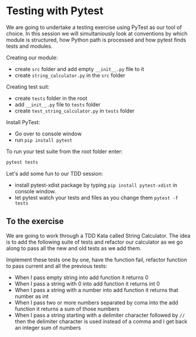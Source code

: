 # Testing with Pytest
We are going to undertake a testing exercise using PyTest as our tool of choice.
In this session we will simultaniously look at conventions by which module is structured,
how Python path is processed and how pytest finds tests and modules.

Creating our module:
* create `src` folder and add empty `__init__.py` file to it
* create `string_calculator.py` in the `src` folder

Creating test suit:
* create `tests` folder in the root
* add `__init__.py` file to `tests` folder
* create `test_string_calculator.py` in `tests` folder

Install PyTest:
* Go over to console window
* run `pip install pytest`

To run your test suite from the root folder enter:
```bash
pytest tests
```

Let's add some fun to our TDD session:
* install pytest-xdist package by typing `pip install pytest-xdist` in console window.
* let pytest watch your tests and files as you change them `pytest -f tests`

## To the exercise
 We are going to work through a TDD Kata called String Calculator. The idea is to add the following suite of tests and refactor our calculator as we go along to pass all the new and old tests as we add them.

 Implement these tests one by one, have the function fail, refactor function to pass current and all the previous tests:

 * When I pass empty string into add function it returns 0
 * When I pass a string with 0 into add function it returns int 0
 * When I pass a string with a number into add function it returns that number as int
 * When I pass two or more numbers separated by coma into the add function it returns a sum of those numbers
 * When I pass a string starting with a delimiter character followed by `//` then the delimiter character is used instead of a comma and I get back an integer sum of numbers
